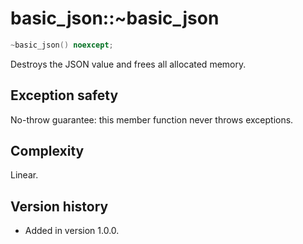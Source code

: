 # basic_json::~basic_json

```cpp
~basic_json() noexcept;
```

Destroys the JSON value and frees all allocated memory.

## Exception safety

No-throw guarantee: this member function never throws exceptions.

## Complexity

Linear.

## Version history

- Added in version 1.0.0.
